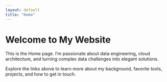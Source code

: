 ```yaml
---
layout: default
title: "Home"
---
```


# Welcome to My Website

This is the Home page. I’m passionate about data engineering, cloud 
architecture, and turning complex data challenges into elegant solutions.

Explore the links above to learn more about my background, favorite tools, 
projects, and how to get in touch.
